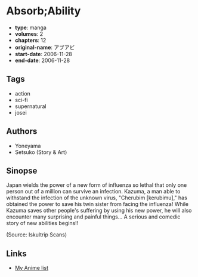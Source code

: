 # Absorb;Ability

-   **type**: manga
-   **volumes**: 2
-   **chapters**: 12
-   **original-name**: アブアビ
-   **start-date**: 2006-11-28
-   **end-date**: 2006-11-28

## Tags

-   action
-   sci-fi
-   supernatural
-   josei

## Authors

-   Yoneyama
-   Setsuko (Story & Art)

## Sinopse

Japan wields the power of a new form of influenza so lethal that only one person out of a million can survive an infection. Kazuma, a man able to withstand the infection of the unknown virus, "Cherubim [kerubimu]," has obtained the power to save his twin sister from facing the influenza! While Kazuma saves other people's suffering by using his new power, he will also encounter many surprising and painful things... A serious and comedic story of new abilities begins!!

(Source: Iskultrip Scans)

## Links

-   [My Anime list](https://myanimelist.net/manga/12132/Absorb_Ability)
